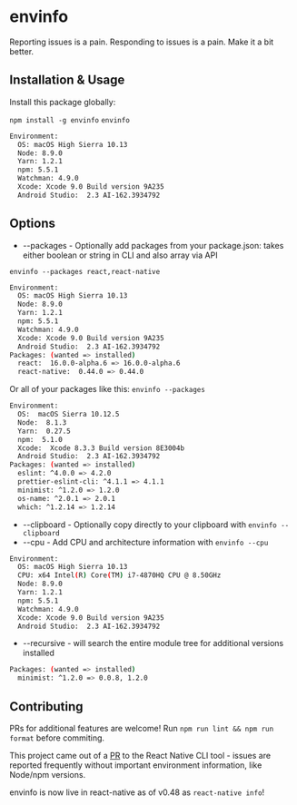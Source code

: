 # envinfo

Reporting issues is a pain. Responding to issues is a pain. Make it a bit better.

## Installation & Usage
Install this package globally:

`npm install -g envinfo` 
`envinfo`

```bash
Environment:
  OS: macOS High Sierra 10.13
  Node: 8.9.0
  Yarn: 1.2.1
  npm: 5.5.1
  Watchman: 4.9.0
  Xcode: Xcode 9.0 Build version 9A235
  Android Studio:  2.3 AI-162.3934792
```

## Options
- --packages - Optionally add packages from your package.json: takes either boolean or string in CLI and also array via API

`envinfo --packages react,react-native`

```bash
Environment:
  OS: macOS High Sierra 10.13
  Node: 8.9.0
  Yarn: 1.2.1
  npm: 5.5.1
  Watchman: 4.9.0
  Xcode: Xcode 9.0 Build version 9A235
  Android Studio:  2.3 AI-162.3934792
Packages: (wanted => installed)
  react:  16.0.0-alpha.6 => 16.0.0-alpha.6
  react-native:  0.44.0 => 0.44.0
```

Or all of your packages like this:
`envinfo --packages`

```bash
Environment:
  OS:  macOS Sierra 10.12.5
  Node:  8.1.3
  Yarn:  0.27.5
  npm:  5.1.0
  Xcode:  Xcode 8.3.3 Build version 8E3004b
  Android Studio:  2.3 AI-162.3934792
Packages: (wanted => installed)
  eslint: ^4.0.0 => 4.2.0
  prettier-eslint-cli: ^4.1.1 => 4.1.1
  minimist: ^1.2.0 => 1.2.0
  os-name: ^2.0.1 => 2.0.1
  which: ^1.2.14 => 1.2.14
```

- --clipboard - Optionally copy directly to your clipboard with `envinfo --clipboard`
- --cpu - Add CPU and architecture information with `envinfo --cpu`

```bash
Environment:
  OS: macOS High Sierra 10.13
  CPU: x64 Intel(R) Core(TM) i7-4870HQ CPU @ 8.50GHz
  Node: 8.9.0
  Yarn: 1.2.1
  npm: 5.5.1
  Watchman: 4.9.0
  Xcode: Xcode 9.0 Build version 9A235
  Android Studio:  2.3 AI-162.3934792
```

- --recursive - will search the entire module tree for additional versions installed

```bash
Packages: (wanted => installed)
  minimist: ^1.2.0 => 0.0.8, 1.2.0
```

## Contributing
PRs for additional features are welcome! Run `npm run lint && npm run format` before commiting.

This project came out of a [PR](https://github.com/facebook/react-native/pull/14428) to the React Native CLI tool - issues are reported frequently without important environment information, like Node/npm versions.

envinfo is now live in react-native as of v0.48 as `react-native info`!
